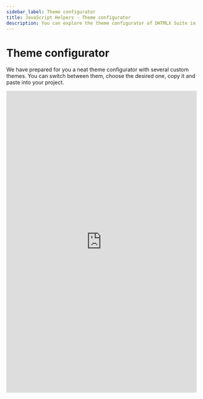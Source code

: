 ```yaml
---
sidebar_label: Theme configurator
title: JavaScript Helpers - Theme configurator
description: You can explore the theme configurator of DHTMLX Suite in the documentation of the DHTMLX JavaScript UI library. Browse developer guides and API reference, try out code examples and live demos, and download a free 30-day evaluation version of DHTMLX Suite 7.
---
```


# Theme configurator

We have prepared for you a neat theme configurator with several custom themes. You can switch between them, choose the desired one, copy it and paste into your project.

<iframe src="https://snippet.dhtmlx.com/kw89q481?mode=result" frameborder="0" class="snippet_iframe" width="100%" height="800"></iframe>